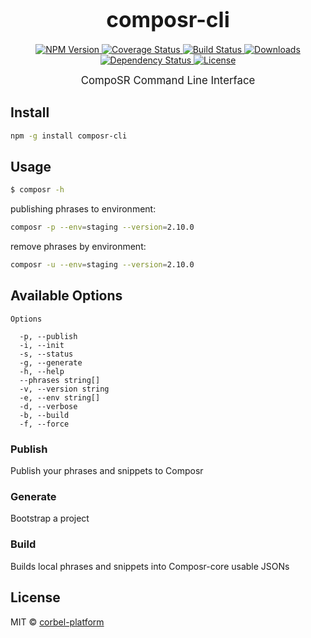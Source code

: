 <big><h1 align="center">composr-cli</h1></big>

<p align="center">
  <a href="https://npmjs.org/package/composr-cli">
    <img src="https://img.shields.io/npm/v/composr-cli.svg?style=flat-square"
         alt="NPM Version">
  </a>

  <a href="https://coveralls.io/r/corbel-platform/composr-cli">
    <img src="https://img.shields.io/coveralls/corbel-platform/composr-cli.svg?style=flat-square"
         alt="Coverage Status">
  </a>

  <a href="https://travis-ci.org/corbel-platform/composr-cli">
    <img src="https://img.shields.io/travis/corbel-platform/composr-cli.svg?style=flat-square"
         alt="Build Status">
  </a>

  <a href="https://npmjs.org/package/composr-cli">
    <img src="http://img.shields.io/npm/dm/composr-cli.svg?style=flat-square"
         alt="Downloads">
  </a>

  <a href="https://david-dm.org/corbel-platform/composr-cli.svg">
    <img src="https://david-dm.org/corbel-platform/composr-cli.svg?style=flat-square"
         alt="Dependency Status">
  </a>

  <a href="https://github.com/corbel-platform/composr-cli/blob/master/LICENSE">
    <img src="https://img.shields.io/npm/l/composr-cli.svg?style=flat-square"
         alt="License">
  </a>
</p>

<p align="center"><big>
CompoSR Command Line Interface
</big></p>


## Install

```sh
npm -g install composr-cli
```

## Usage

```sh
$ composr -h
```

publishing phrases to environment:

```sh
composr -p --env=staging --version=2.10.0
```

remove phrases by environment:

```sh
composr -u --env=staging --version=2.10.0
```

## Available Options
 
```
Options

  -p, --publish           
  -i, --init              
  -s, --status            
  -g, --generate          
  -h, --help              
  --phrases string[]      
  -v, --version string    
  -e, --env string[]      
  -d, --verbose           
  -b, --build             
  -f, --force  
```

### Publish

Publish your phrases and snippets to Composr

### Generate

Bootstrap a project

### Build

Builds local phrases and snippets into Composr-core usable JSONs

## License

MIT © [corbel-platform](http://github.com/corbel-platform)

[npm-url]: https://npmjs.org/package/composr-cli
[npm-image]: https://img.shields.io/npm/v/composr-cli.svg?style=flat-square

[travis-url]: https://travis-ci.org/corbel-platform/composr-cli
[travis-image]: https://img.shields.io/travis/corbel-platform/composr-cli.svg?style=flat-square

[coveralls-url]: https://coveralls.io/r/corbel-platform/composr-cli
[coveralls-image]: https://img.shields.io/coveralls/corbel-platform/composr-cli.svg?style=flat-square

[depstat-url]: https://david-dm.org/corbel-platform/composr-cli
[depstat-image]: https://david-dm.org/corbel-platform/composr-cli.svg?style=flat-square

[download-badge]: http://img.shields.io/npm/dm/composr-cli.svg?style=flat-square
